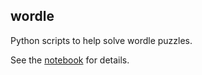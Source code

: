 ## wordle

Python scripts to help solve wordle puzzles.

See the [notebook](wordle_solver.ipynb) for details.